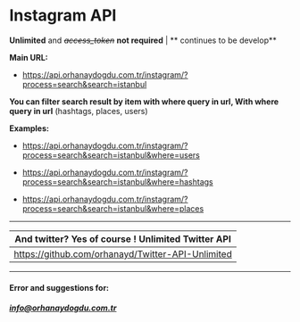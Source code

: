 # Instagram API
**Unlimited** and ~~*access_token*~~ **not required** | ** continues to be develop**

**Main URL:**
- https://api.orhanaydogdu.com.tr/instagram/?process=search&search=istanbul

**You can filter search result by item with where query in url,
With where query in url**
(hashtags, places, users)

**Examples:**
- https://api.orhanaydogdu.com.tr/instagram/?process=search&search=istanbul&where=users

- https://api.orhanaydogdu.com.tr/instagram/?process=search&search=istanbul&where=hashtags

- https://api.orhanaydogdu.com.tr/instagram/?process=search&search=istanbul&where=places

------------

|  And twitter? Yes of course ! Unlimited Twitter API  |
| ------------ |
| https://github.com/orhanayd/Twitter-API-Unlimited  |

------------

#### **Error and suggestions for:**
##### info@orhanaydogdu.com.tr
